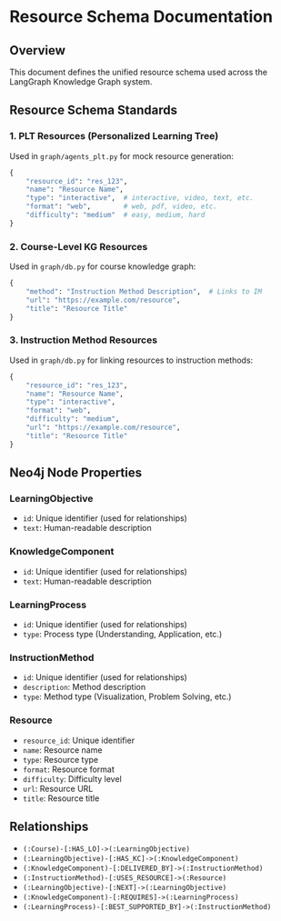 # Resource Schema Documentation

## Overview
This document defines the unified resource schema used across the LangGraph Knowledge Graph system.

## Resource Schema Standards

### 1. PLT Resources (Personalized Learning Tree)
Used in `graph/agents_plt.py` for mock resource generation:

```python
{
    "resource_id": "res_123",
    "name": "Resource Name",
    "type": "interactive",  # interactive, video, text, etc.
    "format": "web",        # web, pdf, video, etc.
    "difficulty": "medium"  # easy, medium, hard
}
```

### 2. Course-Level KG Resources
Used in `graph/db.py` for course knowledge graph:

```python
{
    "method": "Instruction Method Description",  # Links to IM
    "url": "https://example.com/resource",
    "title": "Resource Title"
}
```

### 3. Instruction Method Resources
Used in `graph/db.py` for linking resources to instruction methods:

```python
{
    "resource_id": "res_123",
    "name": "Resource Name",
    "type": "interactive",
    "format": "web",
    "difficulty": "medium",
    "url": "https://example.com/resource",
    "title": "Resource Title"
}
```

## Neo4j Node Properties

### LearningObjective
- `id`: Unique identifier (used for relationships)
- `text`: Human-readable description

### KnowledgeComponent
- `id`: Unique identifier (used for relationships)
- `text`: Human-readable description

### LearningProcess
- `id`: Unique identifier (used for relationships)
- `type`: Process type (Understanding, Application, etc.)

### InstructionMethod
- `id`: Unique identifier (used for relationships)
- `description`: Method description
- `type`: Method type (Visualization, Problem Solving, etc.)

### Resource
- `resource_id`: Unique identifier
- `name`: Resource name
- `type`: Resource type
- `format`: Resource format
- `difficulty`: Difficulty level
- `url`: Resource URL
- `title`: Resource title

## Relationships
- `(:Course)-[:HAS_LO]->(:LearningObjective)`
- `(:LearningObjective)-[:HAS_KC]->(:KnowledgeComponent)`
- `(:KnowledgeComponent)-[:DELIVERED_BY]->(:InstructionMethod)`
- `(:InstructionMethod)-[:USES_RESOURCE]->(:Resource)`
- `(:LearningObjective)-[:NEXT]->(:LearningObjective)`
- `(:KnowledgeComponent)-[:REQUIRES]->(:LearningProcess)`
- `(:LearningProcess)-[:BEST_SUPPORTED_BY]->(:InstructionMethod)` 